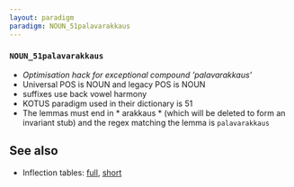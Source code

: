 ```yaml
---
layout: paradigm
paradigm: NOUN_51palavarakkaus
---
```

### ` NOUN_51palavarakkaus `

* _Optimisation hack for exceptional compound ’palavarakkaus’_
* Universal POS is NOUN and legacy POS is NOUN
* suffixes use back vowel harmony
* KOTUS paradigm used in their dictionary is 51
* The lemmas must end in * arakkaus * (which will be deleted to form an invariant stub) and the regex matching the lemma is ` palavarakkaus `

## See also

* Inflection tables: [full](gen/5/palavarakkaus.html), [short](gen/5/palavarakkaus_wikt.html)

